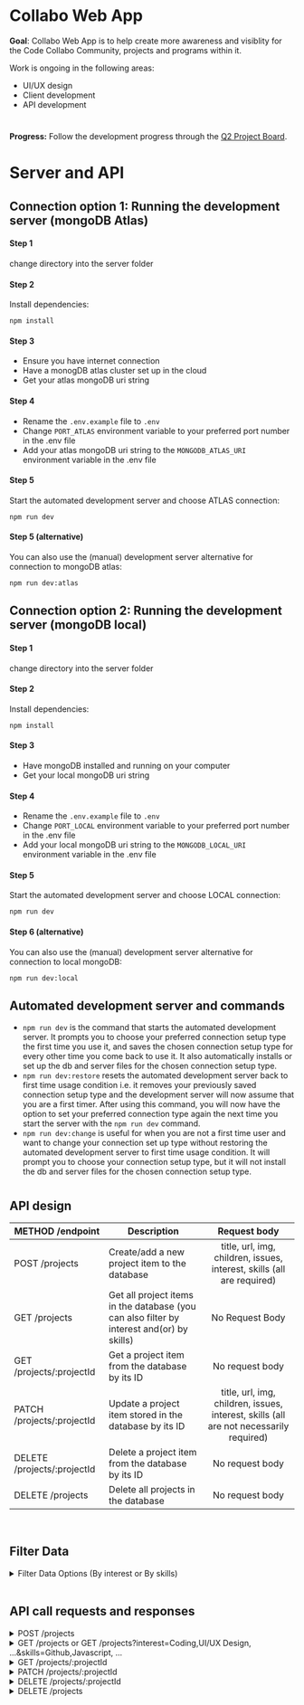 # Collabo Web App
**Goal**: Collabo Web App is to help create more awareness and visiblity for the Code Collabo Community, projects and programs within it.

Work is ongoing in the following areas:
- UI/UX design
- Client development
- API development

#
**Progress:** Follow the development progress through the [Q2 Project Board](https://github.com/orgs/code-collabo/projects/1/views/6).
#

# Server and API

## Connection option 1: Running the development server (mongoDB Atlas)
#### Step 1
change directory into the server folder

#### Step 2
Install dependencies:
````
npm install
````

#### Step 3
- Ensure you have internet connection
- Have a monogDB atlas cluster set up in the cloud
- Get your atlas mongoDB uri string

#### Step 4
- Rename the `.env.example` file to `.env`
- Change `PORT_ATLAS` environment variable to your preferred port number in the .env file
- Add your atlas mongoDB uri string to the `MONGODB_ATLAS_URI` environment variable in the .env file

#### Step 5
Start the automated development server and choose ATLAS connection:
````
npm run dev
````

#### Step 5 (alternative)
You can also use the (manual) development server alternative for connection to mongoDB atlas:
````
npm run dev:atlas
````

## Connection option 2: Running the development server (mongoDB local)
#### Step 1
change directory into the server folder

#### Step 2
Install dependencies:
````
npm install
````

#### Step 3
- Have mongoDB installed and running on your computer
- Get your local mongoDB uri string

#### Step 4
- Rename the `.env.example` file to `.env`
- Change `PORT_LOCAL` environment variable to your preferred port number in the .env file
- Add your local mongoDB uri string to the `MONGODB_LOCAL_URI` environment variable in the .env file

#### Step 5
Start the automated development server and choose LOCAL connection:
````
npm run dev
````

#### Step 6 (alternative)
You can also use the (manual) development server alternative for connection to local mongoDB:
````
npm run dev:local
````

## Automated development server and commands
- `npm run dev` is the command that starts the automated development server. It prompts you to choose your preferred connection setup type the first time you use it, and saves the chosen connection setup type for every other time you come back to use it. It also automatically installs or set up the db and server files for the chosen connection setup type.
- `npm run dev:restore` resets the automated development server back to first time usage condition i.e. it removes your previously saved connection setup type and the development server will now assume that you are a first timer. After using this command, you will now have the option to set your preferred connection type again the next time you start the server with the `npm run dev` command.
- `npm run dev:change` is useful for when you are not a first time user and want to change your connection set up type without restoring the automated development server to first time usage condition. It will prompt you to choose your connection setup type, but it will not install the db and server files for the chosen connection setup type.

#

## API design

|METHOD /endpoint|Description|Request body|
|--|--|:--:|
|POST /projects|Create/add a new project item to the database|title, url, img, children, issues, interest, skills (all are required)|
|GET /projects|Get all project items in the database (you can also filter by interest and(or) by skills)| No Request Body |
|GET /projects/:projectId|Get a project item from the database by its ID|No request body|
|PATCH /projects/:projectId|Update a project item stored in the database by its ID|title, url, img, children, issues, interest, skills (all are not necessarily required)|
|DELETE /projects/:projectId|Delete a project item from the database by its ID|No request body|
|DELETE /projects|Delete all projects in the database|No request body|

<br/>

## Filter Data

<details>
<summary>Filter Data Options (By interest or By skills)</summary>
<br/>
<pre>
{
  "interests":[
    "Coding",
    "UI/UX Design",
    "Technical Writing"
  ],
  "skillset":[
    "Github",
    "Gitbook",
    "Figma",
    "Javascript",
    "Typescript",
    "React(Nextjs)",
    "MongoDB",
    "Nodejs",
    "Angular"
  ]
}
</pre>
</details>

<br/>

## API call requests and responses

<details>
<summary>POST /projects</summary>
<br/>
    <b>Request body shape</b>
    <br/><br/>
<pre>
  {
    "title": "string",
    "url": "string",
    "issue": "string",
    "img": "string",
    "interest": ["string", ...],
    "skills": ["string", ...],
    "children": [
        {
          "title": "string",
          "url": "string",
          "interest": ["string", ...],
          "skills": ["string", ...]
        },
        // etc.
    ]
  }

NOTE: all properties are required.

NOTE: 'children' array can be empty or not.

NOTE: values of interest and skills must match values 
of that of the interest an skillSet filterData.

</pre>
<br/>
     <b>Successful response shape</b>
    <br/><br/>
<pre>
{
    "message": "string",
    "project": {
        "_id": "string",
        "title": "string",
        "url": "string",
        "issue": "string",
        "img": "string",
        "interest": [
            "string",
            ...
        ],
        "skills": [
            "string",
            ...
        ],
        "children": [
            "title": "string",
            "url": "string",
            "interest": [
                "string",
                ...
            ],
            "skills": [
                "string",
                ...
            ],
        ],
        "requests": "string"
    }
}
</pre>
</details>



<details>
<summary>GET /projects   or   GET /projects?interest=Coding,UI/UX Design, ...&skills=Github,Javascript, ...</summary>
<br/>
    <b>Request body shape</b>
    <br/><br/>
<pre>
No request body
</pre>
<br/>
     <b>Successful response shape</b>
    <br/><br/>
<pre>
{
    "count": number,
    "projects": [
        {
            "_id": "string",
            "title": "string",
            "url": "string",
            "issue": "string",
            "img": "string",
            "interest": [
                "string",
                ...
            ],
            "skills": [
                "String",
                ...
            ],
            "children": {
                "count": number,
                "list": [
                    {
                        "_id": "string",
                        "title": "string",
                        "url": "string",
                        "interest": [
                            "string",
                            ...
                        ],
                        "skills": [
                            "string",
                            ...
                        ]
                    },

                    // etc.
                ]
            },
            "requests": "string"
        },
        
        // etc.
    ]
}

</pre>
</details>




<details>
<summary>GET /projects/:projectId</summary>
<br/>
    <b>Request body shape</b>
    <br/><br/>
<pre>
No request body
</pre>
<br/>
     <b>Successful response shape</b>
    <br/><br/>
<pre>
{
    "_id": "string",
    "title": "string",
    "url": "string",
    "issue": "string",
    "img": "string",
    "interest": [
        "string",
        ...
    ],
    "skills": [
        "string",
        ...
    ],
    "children": [
        {
            "_id": "string",
            "title": "string",
            "url": "string",
            "interest": [
                "string",
                ...
            ],
            "skills": [
                "string",
                ...
            ]
        },
        
        // etc.
    ],
    "requests": "string"
}

</pre>
</details>



<details>
<summary>PATCH /projects/:projectId</summary>
<br/>
    <b>Request body shape</b>
    <br/><br/>
<pre>
{
    "title": "string",
    "url": "string",
    "issue": "string",
    "img": "string",
    "interest": ["string", ...],
    "skills": ["string", ...],
    "children": [
        {
          "title": "string",
          "url": "string",
          "interest": ["string", ...],
          "skills": ["string", ...]
        },
        // etc.
    ]
  }

NOTE: all properties are not required during update.
you can choose to update all or any preferred property.

NOTE: values of interest and skills must match values 
of that of the interest an skillSet filterData.

</pre>
<br/>
     <b>Successful response shape</b>
    <br/><br/>
<pre>
{
    "message": "string",
    "project": {
        "_id": "string",
        "title": "string",
        "url": "string",
        "issue": "string",
        "img": "string",
        "interest": [
            "string",
            ...
        ],
        "skills": [
            "string",
            ...
        ],
        "children": [
            "title": "string",
            "url": "string",
            "interest": [
                "string",
                ...
            ],
            "skills": [
                "string",
                ...
            ],
        ],
        "requests": "string"
    }
}
</pre>
</details>



<details>
<summary>DELETE /projects/:projectId</summary>
<br/>
    <b>Request body shape</b>
    <br/><br/>
<pre>
No request body
</pre>
<br/>
     <b>Successful response shape</b>
    <br/><br/>
<pre>
{
    "message": "string",
    "requests": {
        "GET": {
            "method": "GET",
            "description": "Get all projects",
            "url": "string"
        },
        "POST": {
            "method": "POST",
            "description": "Create a new project",
            "url": "string",
            "body": {
                "title": "string",
                "url": "string",
                "type": "string",
                "children": [
                    {
                        "title": "string",
                        "url": "string"
                    },
                    "string"
                ],
                "issues": {
                    "url": "string"
                }
            }
        }
    }
}
</pre>
</details>


<details>
<summary>DELETE /projects</summary>
<br/>
    <b>Request body shape</b>
    <br/><br/>
<pre>
No request body
</pre>
<br/>
     <b>Successful response shape</b>
    <br/><br/>
<pre>
{
    "message": "string"
}
</pre>
</details>
